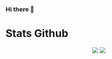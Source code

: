 ### Hi there 👋

<!--
**PaoloNapoli97/PaoloNapoli97** is a ✨ _special_ ✨ repository because its `README.md` (this file) appears on your GitHub profile.

Here are some ideas to get you started:

- 🔭 I’m currently working on ...
- 🌱 I’m currently learning ...
- 👯 I’m looking to collaborate on ...
- 🤔 I’m looking for help with ...
- 💬 Ask me about ...
- 📫 How to reach me: ...
- 😄 Pronouns: ...
- ⚡ Fun fact: ...
-->

# Stats Github

<div align="center">
  <img align="center" src="https://github-readme-stats-git-masterrstaa-rickstaa.vercel.app/api?username=PaoloNapoli97&show_icons=true&theme=dracula">
  <img align="center" src="http://github-readme-streak-stats.herokuapp.com?user=PaoloNapoli97&theme=dracula&mode=weekly(https://git.io/streak-stats)">
</div>
